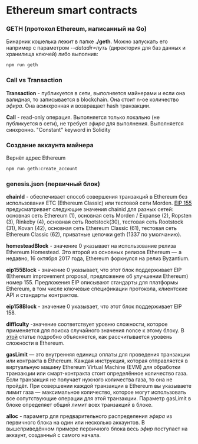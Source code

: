 # Ethereum smart contracts

### GETH (протокол Ethereum, написанный на Go)
Бинарник кошелька лежит в папке **./geth**. Можно запускать его например с параметром *--datadir=путь* (директория для
баз данных и хранилища ключей) либо выполнив:

```bash
npm run geth
```

### Call vs Transaction
**Transaction** - публикуется в сети, выполняется майнерами и если она валидная, то записывается в blockchain.
Она стоит n-ое количество *эфира*. Она асинхронная и возвращает hash транзакции.

**Call** - read-only операция. Выполняется только локально (не публикуется в сети), не требует *эфира* для выполнения.
Выполняется синхронно.
"Constant" keyword in Solidity

### Создание аккаунта майнера
Вернёт адрес Ethereum
```bash
npm run geth:create_account 
```

### genesis.json (первичный блок)

**chainId** - обеспечивает способ совершения транзакций в Ethereum без использования ETC (Ethereum Classic) или тестовой
сети Morden. [EIP 155](https://github.com/ethereum/EIPs/blob/master/EIPS/eip-155.md) предусматривает следующие значения
chainid для разных сетей: основная сеть Ethereum (1), основная сеть Morden / Expanse (2), Ropsten (3), Rinkeby (4),
основная сеть Rootstock(30), тестовая сеть Rootstock (31), Kovan (42), основная сеть Ethereum Classic (61), тестовая
сеть Ethereum Classic (62), приватные цепочки geth (1337 по умолчанию).

**homesteadBlock** - значение 0 указывает на использование релиза Ethereum Homestead. Это второй из основных релизов
Ethereum —  а недавно, 16 октября 2017 года, Ethereum форкнулся на релиз Byzantium.

**eip155Block** - значение 0 указывает, что этот блок поддерживает EIP (Ethereum improvement proposal, предложение об
улучшении Ethereum) номер 155. Предложения EIP описывают стандарты для платформы Ethereum, в том числе ключевые
спецификации протокола, клиентские API и стандарты контрактов.

**eip158Block** - значение 0 указывает, что этот блок поддерживает EIP 158.

**difficulty**  -значение соответствует уровню сложности, которое применяется для поиска случайного значения nonce
к этому блоку. В [этой](https://medium.facilelogin.com/the-mystery-behind-block-time-63351e35603a?gi=ab60df57d463)
статье подробно объясняется, как рассчитывается уровень сложности в Ethereum.

**gasLimit** — это внутренняя единица оплаты для проведения транзакции или контракта в Ethereum. Каждая инструкция,
которая отправляется в виртуальную машину Ethereum Virtual Machine (EVM) для обработки транзакции или смарт-контракта
стоит определённое количество газа. Если транзакция не получает нужного количества газа, то она не пройдёт.
При совершении каждой транзакции в Ethereum вы указываете лимит газа —  максимальное количество, которое могут
использовать все сопутствующие операции для этой транзакции. Параметр gasLimit в блоке определяет общий лимит
всех транзакций в блоке.

**alloc** - параметр для предварительного распределения *эфира* из первичного блока на один или несколько аккаунтов.
В вышеприведённом примере первичного блока весь *эфир* поступает на аккаунт, созданный с самого начала.

